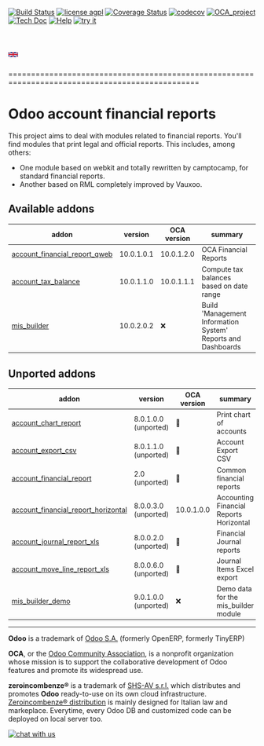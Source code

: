 [![Build Status](https://travis-ci.org/zeroincombenze/account-financial-reporting.svg?branch=10.0)](https://travis-ci.org/zeroincombenze/account-financial-reporting)
[![license agpl](https://img.shields.io/badge/licence-AGPL--3-blue.svg)](http://www.gnu.org/licenses/agpl-3.0.html)
[![Coverage Status](https://coveralls.io/repos/github/zeroincombenze/account-financial-reporting/badge.svg?branch=10.0)](https://coveralls.io/github/zeroincombenze/account-financial-reporting?branch=10.0)
[![codecov](https://codecov.io/gh/zeroincombenze/account-financial-reporting/branch/10.0/graph/badge.svg)](https://codecov.io/gh/zeroincombenze/account-financial-reporting/branch/10.0)
[![OCA_project](http://www.zeroincombenze.it/wp-content/uploads/ci-ct/prd/button-oca-10.svg)](https://github.com/OCA/account-financial-reporting/tree/10.0)
[![Tech Doc](http://www.zeroincombenze.it/wp-content/uploads/ci-ct/prd/button-docs-10.svg)](http://wiki.zeroincombenze.org/en/Odoo/10.0/dev)
[![Help](http://www.zeroincombenze.it/wp-content/uploads/ci-ct/prd/button-help-10.svg)](http://wiki.zeroincombenze.org/en/Odoo/10.0/man/FI)
[![try it](http://www.zeroincombenze.it/wp-content/uploads/ci-ct/prd/button-try-it-10.svg)](http://erp10.zeroincombenze.it)


[![en](https://github.com/zeroincombenze/grymb/blob/master/flags/en_US.png)](https://www.facebook.com/groups/openerp.italia/)
================================================================================================
================================================================================================

Odoo account financial reports
==============================

This project aims to deal with modules related to financial reports. You'll 
find modules that print legal and official reports. This includes, among 
others:

* One module based on webkit and totally rewritten by camptocamp, for standard
  financial reports.
* Another based on RML completely improved by Vauxoo.


[//]: # (addons)


Available addons
----------------
addon | version | OCA version | summary
--- | --- | --- | ---
[account_financial_report_qweb](account_financial_report_qweb/) | 10.0.1.0.1 | 10.0.1.2.0 | OCA Financial Reports
[account_tax_balance](account_tax_balance/) | 10.0.1.1.0 | 10.0.1.1.1 | Compute tax balances based on date range
[mis_builder](mis_builder/) | 10.0.2.0.2 | :x: | Build 'Management Information System' Reports and Dashboards


Unported addons
---------------
addon | version | OCA version | summary
--- | --- | --- | ---
[account_chart_report](account_chart_report/) | 8.0.1.0.0 (unported) | :repeat: | Print chart of accounts
[account_export_csv](account_export_csv/) | 8.0.1.1.0 (unported) | :repeat: | Account Export CSV
[account_financial_report](account_financial_report/) | 2.0 (unported) | :repeat: | Common financial reports
[account_financial_report_horizontal](account_financial_report_horizontal/) | 8.0.0.3.0 (unported) | 10.0.1.0.0 | Accounting Financial Reports Horizontal
[account_journal_report_xls](account_journal_report_xls/) | 8.0.0.2.0 (unported) | :repeat: | Financial Journal reports
[account_move_line_report_xls](account_move_line_report_xls/) | 8.0.0.6.0 (unported) | :repeat: | Journal Items Excel export
[mis_builder_demo](mis_builder_demo/) | 9.0.1.0.0 (unported) | :x: | Demo data for the mis_builder module

[//]: # (end addons)

[//]: # (copyright)

----

**Odoo** is a trademark of [Odoo S.A.](https://www.odoo.com/) (formerly OpenERP, formerly TinyERP)

**OCA**, or the [Odoo Community Association](http://odoo-community.org/), is a nonprofit organization whose
mission is to support the collaborative development of Odoo features and
promote its widespread use.

**zeroincombenze®** is a trademark of [SHS-AV s.r.l.](http://www.shs-av.com/)
which distributes and promotes **Odoo** ready-to-use on its own cloud infrastructure.
[Zeroincombenze® distribution](http://wiki.zeroincombenze.org/en/Odoo)
is mainly designed for Italian law and markeplace.
Everytime, every Odoo DB and customized code can be deployed on local server too.

[//]: # (end copyright)

[![chat with us](https://www.shs-av.com/wp-content/chat_with_us.gif)](https://tawk.to/85d4f6e06e68dd4e358797643fe5ee67540e408b)
